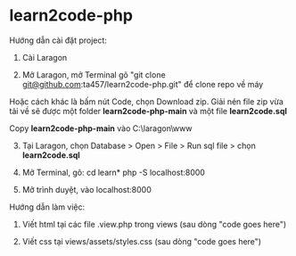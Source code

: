 # learn2code-php

Hướng dẫn cài đặt project:

1. Cài Laragon

2. Mở Laragon, mở Terminal gõ "git clone git@github.com:ta457/learn2code-php.git" để clone repo về máy

Hoặc cách khác là bấm nút Code, chọn Download zip. Giải nén file zip vừa tải về sẽ được một folder **learn2code-php-main** và một file **learn2code.sql**

Copy **learn2code-php-main** vào C:\laragon\www

3. Tại Laragon, chọn Database > Open > File > Run sql file > chọn **learn2code.sql**

4. Mở Terminal, gõ:
cd learn*
php -S localhost:8000

5. Mở trình duyệt, vào localhost:8000

Hướng dẫn làm việc:

1. Viết html tại các file .view.php trong views (sau dòng "code goes here")

2. Viết css tại views/assets/styles.css (sau dòng "code goes here")
